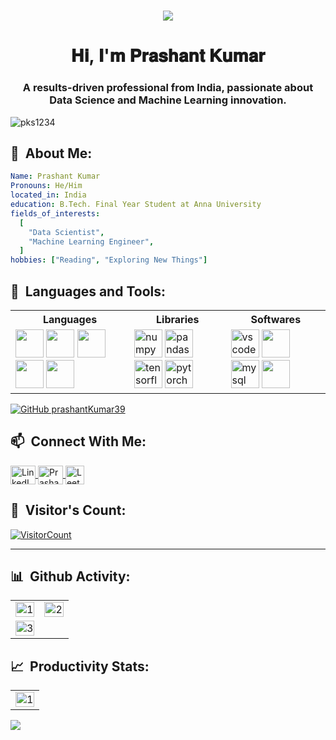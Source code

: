 <!-- Welcome Section -->
<h1 align="center">
  <img src="https://readme-typing-svg.herokuapp.com?font=roboto&color=ffffff&size=20&center=true&vCenter=true&lines=𝐖𝐞𝐥𝐜𝐨𝐦𝐞+𝐭𝐨+𝐦𝐲+𝐆𝐢𝐭𝐇𝐮𝐛+𝐏𝐫𝐨𝐟𝐢𝐥𝐞">
</h1>


<h1 align="center">𝐇𝐢, 𝐈'𝐦 𝐏𝐫𝐚𝐬𝐡𝐚𝐧𝐭 𝐊𝐮𝐦𝐚𝐫</h1>
<h3 align="center">A results-driven professional from India, passionate about Data Science and Machine Learning innovation.</h3>


<p align="left"> <img src="https://komarev.com/ghpvc/?username=pks1234&label=Profile%20views&color=0e75b6&style=flat" alt="pks1234" /> </p>

<h2> 🌈 &nbsp;About Me:</h2>

```yaml
Name: Prashant Kumar
Pronouns: He/Him
located_in: India
education: B.Tech. Final Year Student at Anna University 
fields_of_interests:
  [
    "Data Scientist",
    "Machine Learning Engineer",
  ]
hobbies: ["Reading", "Exploring New Things"]
```
<h2> 🚀 &nbsp;Languages and Tools:</h2>
<p align="left">
<table>
<tr><th>Languages</th> <th>Libraries</th><th>Softwares</th>
  <tr>
    <td>
      <img src="https://cdn.jsdelivr.net/gh/devicons/devicon/icons/c/c-original.svg" width="45" height="45"/>
      <img src="https://cdn.jsdelivr.net/gh/devicons/devicon/icons/python/python-original.svg" width="45" height="45" />
      <img src="https://cdn.jsdelivr.net/gh/devicons/devicon/icons/go/go-original.svg" width="45" height="45"/>
      <img src="https://cdn.jsdelivr.net/gh/devicons/devicon/icons/r/r-original.svg" width="45" height="45"/>
      <img src="https://cdn.jsdelivr.net/gh/devicons/devicon/icons/java/java-original.svg" width="45" height="45"/>
    </td>
    <td>
      <img src="https://cdn.jsdelivr.net/gh/devicons/devicon/icons/numpy/numpy-original.svg" alt="numpy" width="45" height="45" />
      <img src="https://cdn.jsdelivr.net/gh/devicons/devicon/icons/pandas/pandas-original.svg" alt="pandas" width="45" height="45" />
      <img src="https://cdn.jsdelivr.net/gh/devicons/devicon/icons/tensorflow/tensorflow-original.svg" alt="tensorflow" width="45" height="45" />
      <img src="https://cdn.jsdelivr.net/gh/devicons/devicon/icons/pytorch/pytorch-original.svg" alt="pytorch" width="45" height="45" />
    </td>  
    <td>
      <img src="https://cdn.jsdelivr.net/gh/devicons/devicon/icons/vscode/vscode-original.svg" alt="vscode" width="45" height="45"/>
      <img src="https://cdn.jsdelivr.net/gh/devicons/devicon/icons/jupyter/jupyter-original.svg" width="45" height="45" />
      <img src="https://cdn.jsdelivr.net/gh/devicons/devicon/icons/mysql/mysql-original-wordmark.svg" alt="mysql workbench" width="45" height="45"/>  
      <img src="https://cdn.jsdelivr.net/gh/devicons/devicon/icons/rstudio/rstudio-original.svg" width="45" height="45"/>
    </td>
  </tr> 
</table>
<p align="left">
  <a href="https://github.com/prashantKumar39">
    <img src="https://img.shields.io/github/followers/prashantKumar39?label=Follow&style=social" alt="GitHub prashantKumar39" />
  </a>
</p>
<h2> 📫 &nbsp;Connect With Me:</h2>                                                                                                             
<p>
  <a href="https://www.linkedin.com/feed/" target="blank">
    <img align="center" src="https://raw.githubusercontent.com/rahuldkjain/github-profile-readme-generator/master/src/images/icons/Social/linked-in-alt.svg" alt="LinkedIn" height="30" width="40" />
  </a>
  <a href="mailto:prashantkumar.bheldi@gmail.com" target="blank">
    <img align="center" src="https://user-images.githubusercontent.com/93239528/180371969-0bdb9728-5766-4b84-a64f-5a6002f9ad64.svg" alt="Prashant Kumar" height="30" width="40" />
  </a>
  <a href="https://leetcode.com/u/prashantyt53/" target="blank">
    <img align="center" src="https://assets.leetcode.com/static_assets/public/icons/favicon-32x32.png" alt="LeetCode" height="30" width="30" />
  </a>
</p>

<h2> 📍 &nbsp;Visitor's Count:</h2>
<a align="center" href="https://profile-counter.glitch.me/PrashantKumar39/count.svg">
  <img src="https://profile-counter.glitch.me/PrashantKumar39/count.svg" alt="VisitorCount" />
</a>

<hr>


<h2> 📊 &nbsp;Github Activity:</h2>
<table>
  <tr>
    <td><img src="https://github-readme-stats.vercel.app/api?username=PrashantKumar39&theme=radical&show_icons=true"  display=block width=100% height=auto  alt="1" ></td>
    <td><img src="https://github-readme-stats.vercel.app/api/top-langs/?username=PrashantKumar39&theme=radical&layout=compact&langs_count=6&hide=Jupyter%20Notebook,HTML,CSS,JavaScript,PureBasic,Shell"  display=block width=100% height=auto  alt="2" ></td>
   </tr> 
   <tr>
      <td><img src="https://github-readme-streak-stats.herokuapp.com/?user=PrashantKumar39&theme=tokyonight"  display=block width=100% height=auto alt="3" ></td>
   <td>
  </td>
  </tr>
</table>

<h2> 📈 &nbsp;Productivity Stats:</h2>
<table>
  <tr>
    <td><img src="https://github-profile-summary-cards.vercel.app/api/cards/profile-details?username=PrashantKumar39&theme=monokai"  display=block width=100% height=auto  alt="1" ></td>
   </tr> 
</table>
<p align="left">
  <img src="https://capsule-render.vercel.app/api?type=waving&color=gradient&height=100&section=footer"/>
</p>
